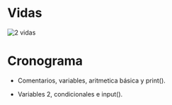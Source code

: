 # Vidas

<!-- <img src="https://i.imgur.com/wq6lqoY.png" alt="3 vidas"> -->
<img src="https://i.imgur.com/orFbERW.png" alt="2 vidas">
<!-- <img src="https://i.imgur.com/e6sfHFi.png" alt="1 vida"> -->

<!-- # BRAIN FRIED

<img src="https://64.media.tumblr.com/263ab4c74e801e64163af886b5bed9d1/tumblr_nvs4v5B9vV1ravz9xo1_640.jpg" alr="BRAIN FRIED"> -->

# Cronograma

- Comentarios, variables, aritmetica básica y print().

- Variables 2, condicionales e input().
